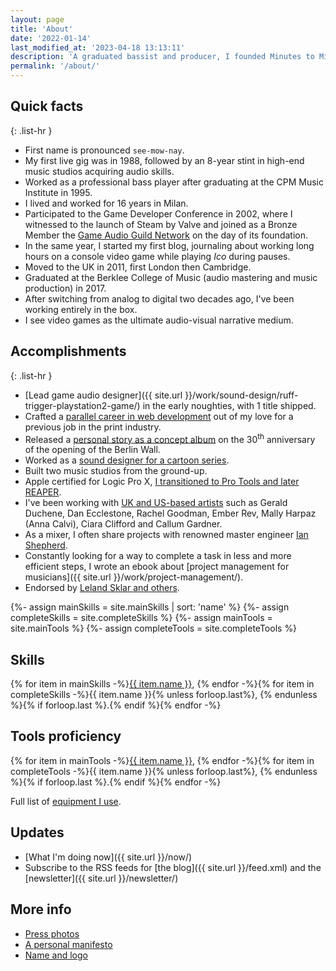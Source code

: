 ```yaml
---
layout: page
title: 'About'
date: '2022-01-14'
last_modified_at: '2023-04-18 13:13:11'
description: 'A graduated bassist and producer, I founded Minutes to Midnight to release my music and provide services such as sound design, game audio, bass tracks and production.'
permalink: '/about/'
---
```

## Quick facts

{: .list-hr }
- First name is pronounced `see-mow-nay`.
- My first live gig was in 1988, followed by an 8-year stint in high-end music studios acquiring audio skills.
- Worked as a professional bass player after graduating at the CPM Music Institute in 1995.
- I lived and worked for 16 years in Milan.
- Participated to the Game Developer Conference in 2002, where I witnessed to the launch of Steam by Valve and joined as a Bronze Member the [Game Audio Guild Network](/work/sound-design/ruff-trigger-playstation2-game/#game-developer-conference-and-gang) on the day of its foundation.
- In the same year, I started my first blog, journaling about working long hours on a console video game while playing *Ico* during pauses.
- Moved to the UK in 2011, first London then Cambridge.
- Graduated at the Berklee College of Music (audio mastering and music production) in 2017.
- After switching from analog to digital two decades ago, I've been working entirely in the box.
- I see video games as the ultimate audio-visual narrative medium.

## Accomplishments

{: .list-hr }
- [Lead game audio designer]({{ site.url }}/work/sound-design/ruff-trigger-playstation2-game/) in the early noughties, with 1 title shipped.
- Crafted a [parallel career in web development](https://simonesilvestroni.com) out of my love for a previous job in the print industry.
- Released a [personal story as a concept album](/work/music/after-1989/) on the 30<sup class="small">th</sup> anniversary of the opening of the Berlin Wall.
- Worked as a [sound designer for a cartoon series](/work/sound-design/car-city-cartoon/).
- Built two music studios from the ground-up.
- Apple certified for Logic Pro X, [I transitioned to Pro Tools and later REAPER](/blog/daw-from-logic-to-pro-tools-to-reaper-part-1/).
- I've been working with [UK and US-based artists](/work/music-production/) such as Gerald Duchene, Dan Ecclestone, Rachel Goodman, Ember Rev, Mally Harpaz (Anna Calvi), Ciara Clifford and Callum Gardner.
- As a mixer, I often share projects with renowned master engineer [Ian Shepherd](https://productionadvice.co.uk/about/).
- Constantly looking for a way to complete a task in less and more efficient steps, I wrote an ebook about [project management for musicians]({{ site.url }}/work/project-management/).
- Endorsed by [Leland Sklar and others](/work/endorsements/).

{%- assign mainSkills = site.mainSkills | sort: 'name' %}
{%- assign completeSkills = site.completeSkills %}
{%- assign mainTools = site.mainTools %}
{%- assign completeTools = site.completeTools %}

<div class="notice">
  <h2>Skills</h2>
  <p>{% for item in mainSkills -%}<a href="{{ item.url }}">{{ item.name }}</a>, {% endfor -%}{% for item in completeSkills -%}<span>{{ item.name }}</span>{% unless forloop.last%}, {% endunless %}{% if forloop.last %}.{% endif %}{% endfor -%}</p>
  <h2>Tools proficiency</h2>
  <p>{% for item in mainTools -%}<a href="{{ item.url }}">{{ item.name }}</a>, {% endfor -%}{% for item in completeTools -%}<span>{{ item.name }}</span>{% unless forloop.last%}, {% endunless %}{% if forloop.last %}.{% endif %}{% endfor -%}</p>
  <p>Full list of <a href="/uses/">equipment I use</a>.</p>
</div>

## Updates

- [What I'm doing now]({{ site.url }}/now/)
- Subscribe to the RSS feeds for [the blog]({{ site.url }}/feed.xml) and the [newsletter]({{ site.url }}/newsletter/)

## More info

- [Press photos](/press-photos/)
- [A personal manifesto](/manifesto/)
- [Name and logo](/about/name-and-logo/)